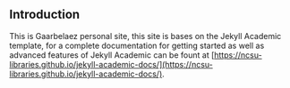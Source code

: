 ## Introduction
This is Gaarbelaez personal site, this site is bases on the Jekyll Academic template, for a complete documentation for getting started as well as advanced features of Jekyll Academic can be fount at [https://ncsu-libraries.github.io/jekyll-academic-docs/](https://ncsu-libraries.github.io/jekyll-academic-docs/).
